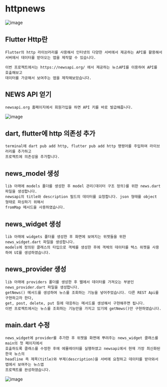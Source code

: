 # httpnews
![image](https://user-images.githubusercontent.com/58906858/212889023-20cb6da9-63ca-44b6-b64a-657c791c3835.png)

## Flutter Http란
```
Flutter의 http 라이브러리를 사용해서 인터넷의 다양한 서버에서 제공하는 API를 활용해서
서버에서 데이터를 받아오는 앱을 제작할 수 있습니다.

이번 프로젝트에서는 https://newsapi.org/ 에서 제공하는 뉴스API를 이용하여 API를 호출해보고
데이터를 가공해서 보여주는 앱을 제작해보았습니다.
```

## NEWS API 얻기
```
newsapi.org 홈페이지에서 회원가입을 하면 API 키를 바로 발급해줍니다.
```
![image](https://user-images.githubusercontent.com/58906858/212847304-8368567d-8bc5-4a62-815a-c579715cad28.png)

## dart, flutter에 http 의존성 추가
```
terminal에 dart pub add http, flutter pub add http 명령어를 주입하여 라이브러리를 추가하고
프로젝트에 의존성을 추가합니다.
```

## news_model 생성
```
lib 아래에 models 폴더를 생성한 후 model 관리(데이터 구조 정의)를 위한 news.dart 파일을 생성합니다.
newsapi의 title와 description 필드의 데이터를 요청합니다. json 형태를 object 형태로 파싱하기 위해서
fromMap 메서드을 사용하였습니다.
```

## news_widget 생성
```
lib 아래에 widgets 폴더를 생성한 후 화면에 보여지는 위젯들을 위한 news_widget.dart 파일을 생성합니다.
models에 정의된 클래스의 타입으로 객체를 생성한 후에 객체의 데이터를 텍스 위젯을 사용하여 UI를 생성하였습니다.
```

## news_provider 생성
```
lib 아래에 providers 폴더를 생성한 후 웹에서 데이터를 가져오는 부분인 news_provider.dart 파일을 생성합니다.
getNews() 메서드를 생성하여 뉴스를 조회하는 기능을 넣어주었습니다. 다른 REST Api를 구현하고자 한다,
get, post, delete, put 등에 대응하는 메서드를 생성해서 구현해주면 됩니다. 
이번 프로젝트에서는 뉴스를 조회하는 기능만을 가지고 있기에 getNews()만 구현하였습니다.
```

## main.dart 수정
```
news_widget에 provider를 추가한 후 위젯을 화면에 뿌려주는 news_widget 클래스를 main의 첫 페이지에서
호출하도록 클래스를 수정한 후에 에뮬레이터를 실행하였고 newsapi에서 현재 가장 최신화된 한국 뉴스의 
headline 즉 제목(title)와 부제(description)을 서버에 요청하고 데이터를 받아와서 앱에서 보여주는 뉴스앱
프로젝트를 완성하였습니다.
```
![image](https://user-images.githubusercontent.com/58906858/212888879-67dc83b3-34d0-4a4b-9c25-d8c93ce92814.png)
